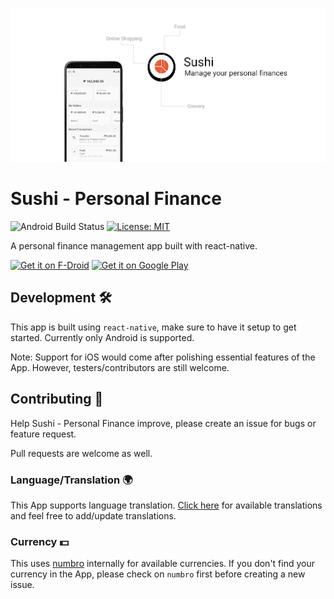 <img src="fastlane/metadata/android/en-US/images/featureGraphic.png"
     alt="Get it on F-Droid"
    >

# Sushi - Personal Finance

![Android Build Status](https://github.com/jerameel/sushi/workflows/android%20build%20pipeline/badge.svg)
[![License: MIT](https://img.shields.io/badge/License-MIT-yellow.svg)](https://opensource.org/licenses/MIT)

A personal finance management app built with react-native.

[<img src="https://fdroid.gitlab.io/artwork/badge/get-it-on.png"
     alt="Get it on F-Droid"
     height="80">](https://f-droid.org/packages/com.jerameeldelosreyes.sushi/)
[<img src="https://play.google.com/intl/en_us/badges/images/generic/en-play-badge.png"
     alt="Get it on Google Play"
     height="80">](https://play.google.com/store/apps/details?id=com.jerameeldelosreyes.sushi)

## Development 🛠️

This app is built using `react-native`, make sure to have it setup to get started. Currently only Android is supported. 

Note: Support for iOS would come after polishing essential features of the App. However, testers/contributors are still welcome.

## Contributing 🤔 
Help Sushi - Personal Finance improve, please create an issue for bugs or feature request.

Pull requests are welcome as well. 

### Language/Translation 🌍 
This App supports language translation. [Click here](src/constants/translations) for available translations and feel free to add/update translations.

### Currency 💵 
This uses [numbro](https://github.com/BenjaminVanRyseghem/numbro) internally for available currencies. If you don't find your currency in the App, please check on `numbro` first before creating a new issue.   





